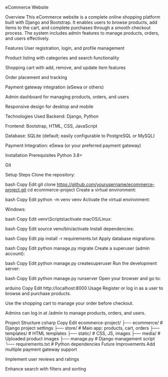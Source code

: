 eCommerce Website




Overview
This eCommerce website is a complete online shopping platform built with Django and Bootstrap. It enables users to browse products, add items to the cart, and complete purchases through a smooth checkout process. The system includes admin features to manage products, orders, and users effectively.

Features
User registration, login, and profile management

Product listing with categories and search functionality

Shopping cart with add, remove, and update item features

Order placement and tracking

Payment gateway integration (eSewa or others)

Admin dashboard for managing products, orders, and users

Responsive design for desktop and mobile

Technologies Used
Backend: Django, Python

Frontend: Bootstrap, HTML, CSS, JavaScript

Database: SQLite (default; easily configurable to PostgreSQL or MySQL)

Payment Integration: eSewa (or your preferred payment gateway)

Installation
Prerequisites
Python 3.8+

Git

Setup Steps
Clone the repository:

bash
Copy
Edit
git clone https://github.com/yourusername/ecommerce-project.git
cd ecommerce-project
Create a virtual environment:

bash
Copy
Edit
python -m venv venv
Activate the virtual environment:

Windows:

bash
Copy
Edit
venv\Scripts\activate
macOS/Linux:

bash
Copy
Edit
source venv/bin/activate
Install dependencies:

bash
Copy
Edit
pip install -r requirements.txt
Apply database migrations:

bash
Copy
Edit
python manage.py migrate
Create a superuser (admin account):

bash
Copy
Edit
python manage.py createsuperuser
Run the development server:

bash
Copy
Edit
python manage.py runserver
Open your browser and go to:

arduino
Copy
Edit
http://localhost:8000
Usage
Register or log in as a user to browse and purchase products.

Use the shopping cart to manage your order before checkout.

Admins can log in at /admin to manage products, orders, and users.

Project Structure
csharp
Copy
Edit
ecommerce-project/
├── ecommerce/            # Django project settings
├── store/                # Main app: products, cart, orders
├── templates/            # HTML templates
├── static/               # CSS, JS, images
├── media/                # Uploaded product images
├── manage.py             # Django management script
└── requirements.txt      # Python dependencies
Future Improvements
Add multiple payment gateway support

Implement user reviews and ratings

Enhance search with filters and sorting


